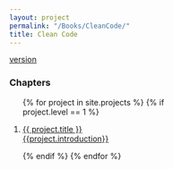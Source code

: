 ```yaml
---
layout: project
permalink: "/Books/CleanCode/"
title: Clean Code
---
```

[version](https://www.amazon.com/Clean-Code-Handbook-Software-Craftsmanship/dp/0132350882)

### Chapters
<!-- Row Content -->
<div class="w3-col w3-container" style="width:70%">
     <ol class="entry-previews">
     {% for project in site.projects %}
        {% if project.level == 1 %}
	   <li>
	    <p class="post-preview">
	      <a href="{{ project.url }}">
	      	   {{ project.title }}
		    <br>
		    {{project.introduction}}
	     </a>
	    </p>
	   </li>
	{% endif %}
    {% endfor %}
     </ol>
</div>
